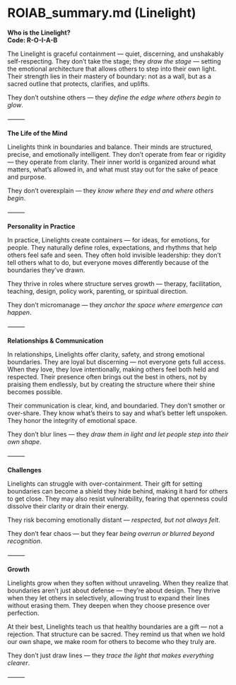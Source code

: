 # ROIAB_summary.md (Linelight)

**Who is the Linelight?**  
**Code: R-O-I-A-B**

The Linelight is graceful containment — quiet, discerning, and unshakably self-respecting. They don’t take the stage; they *draw the stage* — setting the emotional architecture that allows others to step into their own light. Their strength lies in their mastery of boundary: not as a wall, but as a sacred outline that protects, clarifies, and uplifts.

They don’t outshine others — they *define the edge where others begin to glow*.

⸻

**The Life of the Mind**

Linelights think in boundaries and balance. Their minds are structured, precise, and emotionally intelligent. They don’t operate from fear or rigidity — they operate from clarity. Their inner world is organized around what matters, what’s allowed in, and what must stay out for the sake of peace and purpose.

They don’t overexplain — they *know where they end and where others begin*.

⸻

**Personality in Practice**

In practice, Linelights create containers — for ideas, for emotions, for people. They naturally define roles, expectations, and rhythms that help others feel safe and seen. They often hold invisible leadership: they don’t tell others what to do, but everyone moves differently because of the boundaries they’ve drawn.

They thrive in roles where structure serves growth — therapy, facilitation, teaching, design, policy work, parenting, or spiritual direction.

They don’t micromanage — they *anchor the space where emergence can happen*.

⸻

**Relationships & Communication**

In relationships, Linelights offer clarity, safety, and strong emotional boundaries. They are loyal but discerning — not everyone gets full access. When they love, they love intentionally, making others feel both held and respected. Their presence often brings out the best in others, not by praising them endlessly, but by creating the structure where their shine becomes possible.

Their communication is clear, kind, and boundaried. They don’t smother or over-share. They know what’s theirs to say and what’s better left unspoken. They honor the integrity of emotional space.

They don’t blur lines — they *draw them in light and let people step into their own shape*.

⸻

**Challenges**

Linelights can struggle with over-containment. Their gift for setting boundaries can become a shield they hide behind, making it hard for others to get close. They may also resist vulnerability, fearing that openness could dissolve their clarity or drain their energy.

They risk becoming emotionally distant — *respected, but not always felt*.

They don’t fear chaos — but they fear *being overrun or blurred beyond recognition*.

⸻

**Growth**

Linelights grow when they soften without unraveling. When they realize that boundaries aren’t just about defense — they’re about design. They thrive when they let others in selectively, allowing trust to expand their lines without erasing them. They deepen when they choose presence over perfection.

At their best, Linelights teach us that healthy boundaries are a gift — not a rejection. That structure can be sacred. They remind us that when we hold our own shape, we make room for others to become who they truly are.

They don’t just draw lines — they *trace the light that makes everything clearer*.

⸻
